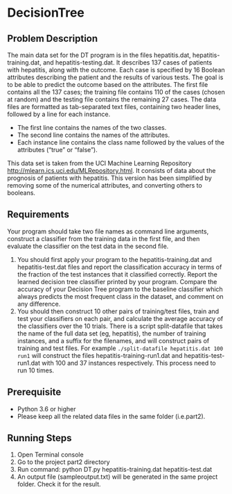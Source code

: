 # DecisionTree

## Problem Description
The main data set for the DT program is in the files hepatitis.dat, hepatitis-training.dat, and hepatitis-testing.dat. It describes 137 cases of patients with hepatitis, along with the outcome. Each case is specified by 16 Boolean attributes describing the patient and the results of various tests. The goal is to be able to predict the outcome based on the attributes. The first file contains all the 137 cases; the training file contains 110 of the cases (chosen at random) and the testing file contains the remaining 27 cases. The data files are formatted as tab-separated text files, containing two header lines, followed by a line for each instance.
- The first line contains the names of the two classes.
- The second line contains the names of the attributes.
- Each instance line contains the class name followed by the values of the attributes (“true” or “false”).

This data set is taken from the UCI Machine Learning Repository http://mlearn.ics.uci.edu/MLRepository.html. It consists of data about the prognosis of patients with hepatitis. This version has been simplified by removing some of the numerical attributes, and converting others to booleans.

## Requirements
Your program should take two file names as command line arguments, construct a classifier from the training data in the first file, and then evaluate the classifier on the test data in the second file.

1. You should first apply your program to the hepatitis-training.dat and hepatitis-test.dat files and report the classification accuracy in terms of the fraction of the test instances that it classified correctly. Report the learned decision tree classifier printed by your program. Compare the accuracy of your Decision Tree program to the baseline classifier which always predicts the most frequent class in the dataset, and comment on any difference.
2. You should then construct 10 other pairs of training/test files, train and test your classifiers on each pair, and calculate the average accuracy of the classifiers over the 10 trials. There is a script split-datafile that takes the name of the full data set (eg, hepatitis), the number of training instances, and a suffix for the filenames, and will construct pairs of training and test files. For example `./split-datafile hepatitis.dat 100 run1` will construct the files hepatitis-training-run1.dat and hepatitis-test-run1.dat with 100 and 37 instances respectively. This process need to run 10 times.

## Prerequisite
- Python 3.6 or higher
- Please keep all the related data files in the same folder (i.e.part2).

## Running Steps
1. Open Terminal console
2. Go to the project part2 directory
3. Run command: python DT.py hepatitis-training.dat hepatitis-test.dat 
4. An output file (sampleoutput.txt) will be generated in the same project folder. Check it for the result.

